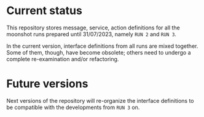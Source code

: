 # Current status
This repository stores message, service, action definitions for all the moonshot runs prepared until 31/07/2023, namely `RUN 2` and `RUN 3`.

In the current version, interface definitions from all runs are mixed together. Some of them, though, have become obsolete; others need to undergo a complete re-examination and/or refactoring.

# Future versions
Next versions of the repository will re-organize the interface definitions to be compatible with the developments from `RUN 3` on.
